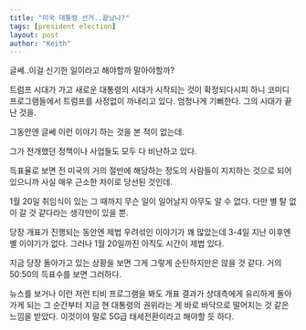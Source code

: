 ```yaml
---
title: "미국 대통령 선거..끝났나?"
tags: [president election]
layout: post
author: "Keith"
---
```


글쎄..이걸 신기한 일이라고 해야할까 말아야할까?

트럼프 시대가 가고 새로운 대통령의 시대가 시작되는 것이 확정되다시피 하니 코미디 프로그램들에서 트럼프를 사정없이 까내리고 있다. 엄청나게 기뻐한다. 그의 시대가 끝난 것을.

그동안엔 글쎄 이런 이야기 하는 것을 본 적이 없는데.

그가 전개했던 정책이나 사업들도 모두 다 비난하고 있다.

득표율로 보면 전 미국의 거의 절반에 해당하는 정도의 사람들이 지지하는 것으로 되어있으니까 사실 매우 근소한 차이로 당선된 것인데.

1월 20일 취임식이 있는 그 때까지 무슨 일이 일어날지 아무도 알 수 없다. 다만 별 탈 없이 갈 것 같다라는 생각만이 있을 뿐. 

당장 개표가 진행되는 동안엔 제법 우려섞인 이야기가 꽤 많았는데 3-4일 지난 이후엔 별 이야기가 없다. 그러나 1월 20일까진 아직도 시간이 제법 있다. 

지금 당장 돌아가고 있는 상황을 보면 그게 그렇게 순탄하지만은 않을 것 같다. 거의 50:50의 득표수를 보면 그러하다. 

뉴스를 보거나 이런 저런 티비 프로그램을 봐도 개표 결과가 상대측에게 유리하게 돌아가게 되는 그 순간부터 지금 현 대통령의 권위라는 게 바로 바닥으로 떨어지는 것 같은 느낌을 받았다. 이것이야 말로 5G급 태세전환이라고 해야할 듯 하다. 